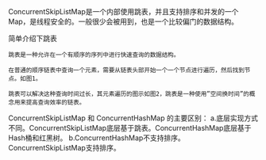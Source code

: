 ConcurrentSkipListMap是一个内部使用跳表，并且支持排序和并发的一个Map，是线程安全的。一般很少会被用到，也是一个比较偏门的数据结构。

简单介绍下跳表

    跳表是一种允许在一个有顺序的序列中进行快速查询的数据结构。

    在普通的顺序链表中查询一个元素，需要从链表头部开始一个一个节点进行遍历，然后找到节点。如图1。

    跳表可以解决这种查询时间过长，其元素遍历的图示如图2，跳表是一种使用”空间换时间”的概念用来提高查询效率的链表。



ConcurrentSkipListMap 和 ConcurrentHashMap 的主要区别：
a.底层实现方式不同。ConcurrentSkipListMap底层基于跳表。ConcurrentHashMap底层基于Hash桶和红黑树。
b.ConcurrentHashMap不支持排序。ConcurrentSkipListMap支持排序。
